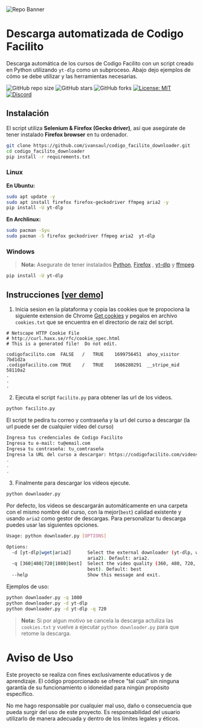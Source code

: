 ![Repo Banner](https://i.imgur.com/8mIVJuc.png)

# Descarga automatizada de Codigo Facilito

Descarga automática de los cursos de Codigo Facilito con un script creado en Python utilizando `yt-dlp` como un subproceso. Abajo dejo ejemplos de cómo se debe utilizar y las herramientas necesarias.

![GitHub repo size](https://img.shields.io/github/repo-size/ivansaul/codigo_facilito_downloader)
![GitHub stars](https://img.shields.io/github/stars/ivansaul/codigo_facilito_downloader)
![GitHub forks](https://img.shields.io/github/forks/ivansaul/codigo_facilito_downloader)
[![License: MIT](https://img.shields.io/badge/License-MIT-yellow.svg)](https://opensource.org/licenses/MIT) 
[![Discord](https://img.shields.io/badge/-Discord-424549?style=social&logo=discord)](https://discord.gg/b72uAVBz6b)

## Instalación

El script utiliza **Selenium & Firefox (Gecko driver)**, así que asegúrate de tener instalado **Firefox browser** en tu ordenador.

```bash
git clone https://github.com/ivansaul/codigo_facilito_downloader.git
cd codigo_facilito_downloader
pip install -r requirements.txt
```

### **Linux**

**En Ubuntu:**

```bash
sudo apt update -y
sudo apt install firefox firefox-geckodriver ffmpeg aria2 -y
pip install -U yt-dlp
```

**En Archlinux:**

```bash
sudo pacman -Syu
sudo pacman -S firefox geckodriver ffmpeg aria2  yt-dlp 
```

### **Windows**

> **Nota:** Asegurate de tener instalados [Python][python], [Firefox][firefox] , [yt-dlp][yt-dlp] y [ffmpeg][ffmpeg].

```bash
pip install -U yt-dlp
```

## Instrucciones [[ver demo]][demo]

1. Inicia sesion en la plataforma y copia las cookies que te propociona la siguiente extension de Chrome [Get cookies][cookies] y pegalos en archivo `cookies.txt` que se encuentra en el directorio de raiz del script.

```notepad
# Netscape HTTP Cookie File
# http://curl.haxx.se/rfc/cookie_spec.html
# This is a generated file!  Do not edit.

codigofacilito.com	FALSE	/	TRUE	1699756451	ahoy_visitor	7bd1d2a
.codigofacilito.com	TRUE	/	TRUE	1686280291	__stripe_mid	58110a2
.
.
.
```

2. Ejecuta el script `facilito.py` para obtener las url de los videos. 

```bash
python facilito.py
```

El script te pedira tu correo y contraseña y la url del curso a descargar (la url puede ser de cualquier video del curso)

```bash
Ingresa tus credenciales de Codigo Facilito
Ingresa tu e-mail: tu@email.com
Ingresa tu contraseña: tu_comtraseña
Ingresa la URL del curso a descargar: https://codigofacilito.com/videos/introduccion-al-curso-profesional-de-backend
.
.
.
```

3. Finalmente para descargar los vídeos ejecute.

```bash
python downloader.py
```

Por defecto, los videos se descargarán automáticamente en una carpeta con el mismo nombre del curso, con la mejor(`best`) calidad existente y usando `aria2` como gestor de descargas. Para personalizar tu descarga puedes usar las siguientes opciones.

```bash
Usage: python downloader.py [OPTIONS]

Options:
  -d [yt-dlp|wget|aria2]      Select the external downloader (yt-dlp, wget, or
                              aria2). Default: aria2.
  -q [360|480|720|1080|best]  Select the video quality (360, 480, 720, 1080 or
                              best). Default: best
  --help                      Show this message and exit.
```

Ejemplos de uso:
```bash
python downloader.py -q 1080
python downloader.py -d yt-dlp
python downloader.py -d yt-dlp -q 720
```

> **Nota:** Si por algun motivo se cancela la descarga actuliza las `cookies.txt` y vuelve a ejecutar `python downloader.py` para que retome la descarga.



# **Aviso de Uso**

Este proyecto se realiza con fines exclusivamente educativos y de aprendizaje. El código proporcionado se ofrece "tal cual" sin ninguna garantía de su funcionamiento o idoneidad para ningún propósito específico.

No me hago responsable por cualquier mal uso, daño o consecuencia que pueda surgir del uso de este proyecto. Es responsabilidad del usuario utilizarlo de manera adecuada y dentro de los límites legales y éticos.



[cookies]: https://chrome.google.com/webstore/detail/get-cookiestxt-locally/cclelndahbckbenkjhflpdbgdldlbecc/related
[python]: https://www.python.org/downloads/
[ffmpeg]: https://ffmpeg.org
[firefox]: https://www.mozilla.org/en-US/firefox/new/
[geckodriver]: https://github.com/mozilla/geckodriver/releases
[yt-dlp]: https://github.com/yt-dlp/yt-dlp/wiki/Installation
[aria2]: https://github.com/aria2/aria2/releases/tag/release-1.36.0
[codespace]: https://github.com/codespaces
[demo]: https://youtu.be/GbQwB0hYvQU
[ffmpeg-win]:https://youtu.be/0zN9oZ98ZgE
